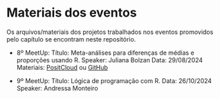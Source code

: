 # Materiais dos eventos
Os arquivos/materiais dos projetos trabalhados nos eventos promovidos pelo capítulo se encontram neste repositório.

- 8º MeetUp:
Título: Meta-análises para diferenças de médias e proporções usando R.
Speaker: Juliana Bolzan
Data: 29/08/2024
Materiais: [PositCloud](https://posit.cloud/content/8573312) ou [GitHub]()

- 9º MeetUp:
Título: Lógica de programação com R.
Data: 26/10/2024
Speaker: Andressa Monteiro
